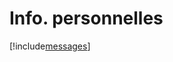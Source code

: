 # Info. personnelles

[!include[messages](infopersonnelles.messages.autogen.md)]









































































































































